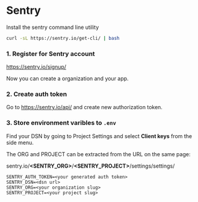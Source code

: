 # Sentry

Install the sentry command line utility

```bash
curl -sL https://sentry.io/get-cli/ | bash
```

### 1. Register for Sentry account

https://sentry.io/signup/

Now you can create a organization and your app.

### 2. Create auth token

Go to https://sentry.io/api/ and create new authorization token.

### 3. Store environment varibles to `.env`

Find your DSN by going to Project Settings and select **Client keys** from the side menu.

The ORG and PROJECT can be extracted from the URL on the same page:

sentry.io/<b>&lt;SENTRY_ORG&gt;</b>/<b>&lt;SENTRY_PROJECT&gt;</b>/settings/settings/


```
SENTRY_AUTH_TOKEN=<your generated auth token>
SENTRY_DSN=<dsn url>
SENTRY_ORG=<your organization slug>
SENTRY_PROJECT=<your project slug>
```

